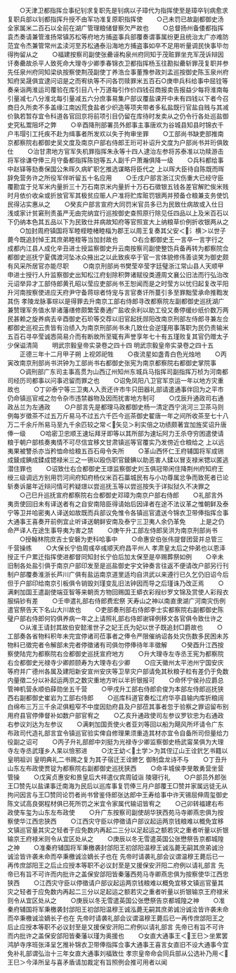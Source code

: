 <!-- { "loadSidebar": true } -->
　　○天津卫都指挥佥事纪钊求复职先是钊病以子璋代为指挥使至是璋卒钊病愈求复职兵部以钊都指挥升授不由军功准复原职指挥使
　　○己未罚已故副都御史汤全家属米二百石以全前在湖广管理粮储督察欠严故也
　　○总督扬州备倭都指挥袁杰奏请兼管淮扬常镇苏松等府地方捕盗事兵部覆奏谓事属纷更且统治太广亦难防范宜令杰兼管常州孟渎河至苏松通泰沿海地方捕盗事如卒不足用听量调民快事毕勿得拘留从之
　　○福建按察司副使张罍诬构泉州府同知于茂赃罪坐充军茂诉辩因讦奏罍故杀平人致死命大理寺少卿季春锦衣卫都指挥杨玉往勘拟罍斩罪茂复职并参先任泉州府同知梁纨按察使荆茂副使丁养浩佥事董豫参政刘孟巡按御史陈玉泉州府知府吴晟俱宜逮问诏是之而宥纨等不问各罚赎罪米五百石○庚申兵科给事中屈铨等奏亲诣两淮运司覆验在库引目八十万道每引作价四钱召商报卖告报益少每将淮南每引量减七八分淮北每引量减五六分庶事易集户部议覆盐课开中未有四钱以下者今召商日久所卖不多盖缘江南凶荒食盐者少织造等项夹带者多私盐既行官盐自贱与其减价孰若暂存宜令科道各官回京将前项引目仍留在库待时发卖从之仍令行各处巡盐御史究私鬻阻坏之弊
　　○辛酉降刑部署员外郎事主事唐欢为谷城县知县时锦衣千户韦瑁引工托疾不赴为缉事者所发欢以失于拘审坐罪
　　○工部尚书缺吏部推南京都察院右都御史吴文度及南京户部右侍郎王珩可补诏升文度为户部尚书并珩俱致仕
　　○治甘肃地方官军失机罪指挥朱永等十四人逮治左参将苏泰准以功赎游击将军徐谦夺俸三月守备都指挥陈铠等五人副千户萧瀚俱降一级
　　○兵科都给事中赵铎等劾奏保国公朱晖久病旷职乞推选谋略将臣代之  上以晖大臣待自陈既而晖辞免营务许之所役军伴听留五十名应用
　　○壬戌户部言浙江灾伤重大已经守臣覆勘宜于兑军米内量折三十万石南京米内量折十万石石徵银五钱各差官解贮俟米贱时月依价收籴或折放官军其极贫应赈人户准将贮库赃罚银两并预备仓粮兼支务使饥民得沾实惠从之
　　○癸亥户部言宣府大同罚米官员多已为民致仕病故或入仕日浅或家计贫窘刑责虽严无由完纳宜行巡按御史查照原行除见任四品以上及米百石以下仍纳本色其五品以下为民致仕并病故知府等官照宣大上纳粮草价例折收银两从之
　　○加封周府镇国将军睦桎睦楮睦椔为郡王以周王复奏其父安＜氵横＞以世子薨今既追封悼王其庶弟睦桎等当加封故也
　　○右佥都御史王一言卒一言字行之成都内江县人成化辛丑进士授监察御史升云南按察司副使整饬兵备再转为都察院佥都御史巡抚宁夏偶渡河坠冰众掖出之以此致疾卒于官一言体貌修伟善谈笑为御史颇有风采所居官亦能尽职
　　○南京刑部尚书樊莹卒莹字廷璧浙江常山县人天顺甲申进士授行人升监察御史出知松江府刬除积弊诸赋役类遵周文襄公旧法而行弘治改元诏举异才工部侍郎黄孔昭以莹应吏部尚书王恕闻而是之时莹方以忧归起复改平阳升河南按察使进应天府尹守备蒋琮者恃宠与言官奏讦所蔓引多至罪黜莹承命推鞫发其伤  孝陵龙脉事琮以是得罪去升南京工部右侍郎寻改都察院左副都御史巡抚湖广兼赞理军务值水旱诸藩缮修颇繁莹奏通广盐收余利以助工役又奏停缓纱纸价数万两民甚赖之旋养病去辛酉御史石玠等交荐以旧官起抚郧阳改南京刑部左侍郎寻兼左佥都御史巡视云贵皆有治绩入为南京刑部尚书未几致仕会逆瑾用事落职为民仍责输米五百石寻卒莹诚悫简易介而有断故所至辄有声誉享年七十有五瑾败复其官仍赠太子少保谥清简
　　明武宗毅皇帝实录卷之四十四
明武宗毅皇帝实录卷之四十五
　　正德三年十二月甲子朔  上视郊祀牲
　　○夜流星如盏青白色光烛地
　　○丙寅改南京刑部尚书洪钟为工部尚书右都御史张宪为南京都察院右都御史掌院事
　　○调刑部广东司主事高贯为山西辽州知州东城兵马指挥司副指挥万桢为河南都司经历司都事以问事迟留而罪之也
　　○诏免凤阳八卫官军京运一年以地方灾重故也
　　○丁卯泰宁等三卫夷人入贡还许市牛只田器礼部请遣通事伴回为之平市仍命镇巡官戒之勿令杂市违禁器物及因而扰害地方制可
　　○戊辰升通政司右通政丛兰为左通政
　　○户部言先是都理马政都御史杨一清定西宁洮河三卫茶马则例每岁徵茶不过五万斤易马不过五六千匹今巡茶御史翟唐一年之间所收茶至七十八万二千余斤所易马至九千余匹较之常＜矢见＞利实倍之功绩颇著宜加旌奖诏升唐俸一级
　　○哈密卫忠顺王速坛拜牙即等以其所部为速坛阿力王杀夺穷困遣使请粮于朝户部核奏夷情不可尽信宜移文甘肃镇巡等官覆实乃发傍近仓粮给之  上以远夷果被讐杀亦当矜恤命给粮五百石毋令失所
　　○革山西怀仁王府辅国将军成铏成錂成錪成鍒成锶禄米三之一铏以殴伤职官錂錪以助恶害人鍒以冒支禄米锶以匿逃潜住罪也
　　○诏致仕右佥都御史王璟监察御史刘玉俱冠带闲住降荆州府知府王绶三级调远方别用罚河间府知府杨仪米百石藁城民有与小功尊属忿争而致死者已论斩奏诉屡年近辩问情可矜疑璟以尝巡抚玉等以尝巡按失于详拟狱久不决罪之
　　○己巳升巡抚宣府都察院右佥都御史邓璋为南京户部右侍郎
　　○礼部言外夷贡使回旧未有译送者有之自安南陪臣得请始后因译者在途不法议革之惟朝鲜及泰宁等卫并哈密夷人译送如故既而兵部议免惟令各镇巡官遣送今锦衣卫带俸指挥佥事大通事王喜奏开前例宜止听译送朝鲜安南及泰宁三卫夷人余仍革免
　　上是之仍命严译人在途生事导夷为害之禁
　　○庚午升工部左侍郎吴洪为南京刑部尚书
　　○授翰林院庶吉士安磐为吏科哈事中
　　○命惠安伯张伟提督团营并总管三千营操练
　　○大保长宁伯周彧卒彧顺天府昌平州人  孝肃皇太后之仲弟也以恩泽授正千户累迁指挥使进都督同知封长宁伯后加太保至是卒赐葬祭如例
　　○辛未旧制各处盐引俱于南京户部印发至是巡盐御史宇文钟奏言往返不便请改户部另行刊制户部覆奏淮浙长芦川广俱有盐运南京道里适均自洪武以来遵行已久乞仍旧诏今后但于户部印给南京引板俱令销毁刘瑾变乱旧法钟因而导之后瑾诛乃改正焉
　　○满剌加国王遣副使端亚智等来朝贡方物回赐国王蟒衣彩叚纱罗文锦及赏使人彩叚衣服绢钞有差
　　○壬申遣礼部右侍郎费宏祭  天寿山之神以南直隶湖广河南灾伤例遣官祭告天下名山大川故也
　　○吏部奏刑部右侍郎李士实都察院右副都御史陈璧户部右侍郎何钧俱养病一年之上请照礼部右侍郎谢铎例移文各官俱令致仕许之
　　○从淮王请封其故伯安懿淮世子之妃王氏为妃以世子既追封□爵故也
　　○工部奏各省物料积年未完宜停诸司莅事者之俸令严限催纳诏各处灾伤数多民困未苏物料已徵完者令解部未完者停徵诸有司俱勿停俸待年丰徵解
　　○癸酉升江西按察使陆完为都察院右佥都御史巡抚宣府地方
　　○升大理寺左寺丞王宪为都察院右佥都御史光禄寺少卿颜颐寿为大理寺右少卿
　　○应天徽州太平池州宁国安庆等府并广德州各属及建阳新安宣州安庆等卫旱灾户部请免其秋粮子粒有差仍于免数内量徵二分以补起运两京之数灾重地方听以半折银报可
　　○命怀宁侯孙应爵总管神机营永顺伯薛勋坐五千营
　　○甲戌升工部右侍郎俞俊为本部左侍郎巡抚狭西右副都御史崔岩为工部右侍郎
　　○巡库科道官奏松江府华亭县输内库折粮阔白绵布三万三千余疋俱粗窄不中度因劾府县及户部莅其事者忽于验察之罪诏留布别用府县官停俸督补如数户部官宥之
　　○乙亥升通政使司左参议罗钦忠为右通政右参议刘达为左参议
　　○满剌加国贡使火者亚刘等回以船为飓风所坏请令广东布政司代造礼部言宜令镇巡官验实俾自修理果须重造其材亦宜令自备所司但量给力役副之诏可
　　○丙子升礼部郎中刘挺为光禄寺少卿监察御史杨武甯杲俱为大理寺左寺丞武瑾乡人杲以憸邪进
　　○沈王幼＜土学＞为其侄辽山王诠釴乞书籍以  皇明祖训  皇明典礼二书赐之复为其子宿迁王诠鎀乞  御制盘龙诗不与
　　○丁丑升山东左布政使贾锭为都察院右副都御史巡抚狭西
　　○命丰城侯李旻敢勇营坐营管操
　　○戊寅贞惠安和景皇后大祥遣仪宾周钺诣  陵寝行礼
　　○户部员外郎张王□赞先以盐课事迁南海为民后以巡库事复罚俸三月户部覆王□赞并家属远徒无从拘问因言与王□赞同论罚者尚书曾鉴侍郎张达郎中王寿给事中许天锡屈伸周玺御史陈文试高良弼程材俱已死所罚之米宜令家属代输诏皆宥之
　　○己卯转福建右布政使车玺为山东左布政使
　　○升广东按察司副使胡华狭西苑马寺卿燕忠俱为按察使华江西忠狭西
　　○江西灾守臣以停徵请户部议起运两京钱粮难以概免宜移文镇巡官量其灾之轻者于应免数内再起二三分以足起运之额若灾之重者听量以折银输京王府禄米则令从宜区处从之
　　○庚辰以冬无雪遣英国公张懋祭告京都城隍之神
　　○准秦府辅国将军秉檄袭封郃阳王初郃阳温穆王诚泓薨无嗣其庶弟诚汾诚浍皆许袭未命而卒秉檄诚浍嫡长子也在  先帝时请袭礼部会议谓温穆王薨后已一再传庶郃阳王之后止应授本等职不必议封至是又援保安汧阳二府例以请礼部言  先帝已有旨不可许而内批许之盖保安郃阳皆秦藩西苑马寺卿燕忠俱为按察使华江西忠狭西
　　○江西灾守臣以停徵请户部议起运两京钱粮难以概免宜移文镇巡官量其灾之轻者于应免数内再起二三分以足起运之额若灾之重者听量以折银输京王府禄米则令从宜区处从之
　　○庚辰以冬无雪遣英国公张懋祭告京都城隍之神
　　○准秦府辅国将军秉檄袭封郃阳王初郃阳温穆王诚泓薨无嗣其庶弟诚汾诚浍皆许袭未命而卒秉檄诚浍嫡长子也在  先帝时请袭礼部会议谓温穆王薨后已一再传庶郃阳王之后止应授本等职不必议封至是又援保安汧阳二府例以请礼部言  先帝已有旨不可许而内批许之盖保安郃阳皆秦藩以瑾为奥援也
　　○女直大通事王＜王巳＞坐累罢鸿胪寺序班张泽呈乞推补锦衣卫带俸指挥佥事大通事王喜言女直旧不设大通事今宜免补礼部谓弘治十三年女直大通事刘福致仕  孝宗皇帝命会同兵部从公选补乃用＜王巳＞今泽所呈与喜矛盾请加裁定有旨照例会推可用者以闻
